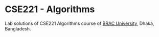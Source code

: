 # CSE221 - Algorithms
Lab solutions of CSE221 Algorithms course of [BRAC University,](https://www.bracu.ac.bd/) Dhaka, Bangladesh. 
